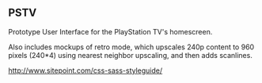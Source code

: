 ## PSTV

Prototype User Interface for the PlayStation TV's homescreen. 

Also includes mockups of retro mode, which upscales 240p content to 960 pixels (240*4) using nearest neighbor upscaling, and then adds scanlines.

http://www.sitepoint.com/css-sass-styleguide/